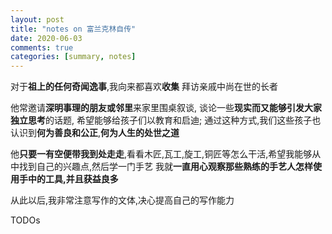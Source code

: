 ```yaml
---
layout: post
title: "notes on 富兰克林自传"
date: 2020-06-03
comments: true
categories: [summary, notes]
---
```


对于**祖上的任何奇闻逸事**,我向来都喜欢**收集**
拜访亲戚中尚在世的长者

他常邀请**深明事理的朋友或邻里**来家里围桌叙谈, 谈论一些**现实而又能够引发大家独立思考**的话题,
希望能够给孩子们以教育和启迪; 通过这种方式,我们这些孩子也认识到**何为善良和公正**,**何为人生的处世之道**

他**只要一有空便带我到处走走**,看看木匠,瓦工,旋工,铜匠等怎么干活,希望我能够从中找到自己的兴趣点,然后学一门手艺
我就**一直用心观察那些熟练的手艺人怎样使用手中的工具,并且获益良多**

从此以后,我非常注意写作的文体,决心提高自己的写作能力

TODOs
